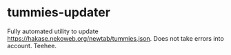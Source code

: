 # tummies-updater
Fully automated utility to update https://hakase.nekoweb.org/newtab/tummies.json. Does not take errors into account. Teehee.
